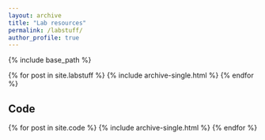 ```yaml
---
layout: archive
title: "Lab resources"
permalink: /labstuff/
author_profile: true
---
```


{% include base_path %}


{% for post in site.labstuff %}
  {% include archive-single.html %}
{% endfor %}

## Code


{% for post in site.code %}
  {% include archive-single.html %}
{% endfor %}



